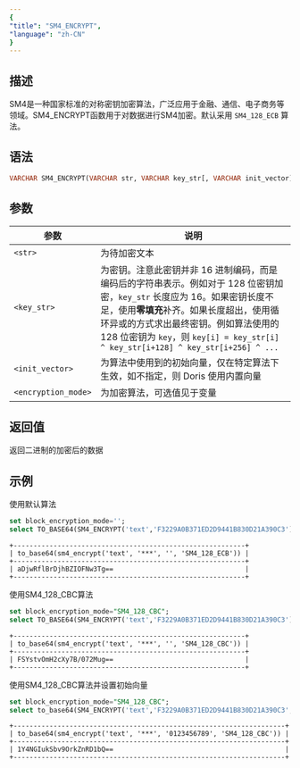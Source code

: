 ```yaml
---
{
"title": "SM4_ENCRYPT",
"language": "zh-CN"
}
---
```


<!-- 
Licensed to the Apache Software Foundation (ASF) under one
or more contributor license agreements.  See the NOTICE file
distributed with this work for additional information
regarding copyright ownership.  The ASF licenses this file
to you under the Apache License, Version 2.0 (the
"License"); you may not use this file except in compliance
with the License.  You may obtain a copy of the License at
  http://www.apache.org/licenses/LICENSE-2.0
Unless required by applicable law or agreed to in writing,
software distributed under the License is distributed on an
"AS IS" BASIS, WITHOUT WARRANTIES OR CONDITIONS OF ANY
KIND, either express or implied.  See the License for the
specific language governing permissions and limitations
under the License.
-->

## 描述

SM4是一种国家标准的对称密钥加密算法，广泛应用于金融、通信、电子商务等领域。SM4_ENCRYPT函数用于对数据进行SM4加密。默认采用 `SM4_128_ECB` 算法。

## 语法

```sql
VARCHAR SM4_ENCRYPT(VARCHAR str, VARCHAR key_str[, VARCHAR init_vector][, VARCHAR encryption_mode])
```

## 参数

| 参数      | 说明 |
|---------| -- |
| `<str>` | 为待加密文本 |
| `<key_str>` | 为密钥。注意此密钥并非 16 进制编码，而是编码后的字符串表示。例如对于 128 位密钥加密，`key_str` 长度应为 16。如果密钥长度不足，使用**零填充**补齐。如果长度超出，使用循环异或的方式求出最终密钥。例如算法使用的 128 位密钥为 `key`，则 `key[i] = key_str[i] ^ key_str[i+128] ^ key_str[i+256] ^ ...` |
| `<init_vector>` | 为算法中使用到的初始向量，仅在特定算法下生效，如不指定，则 Doris 使用内置向量 |
| `<encryption_mode>` | 为加密算法，可选值见于变量 |


## 返回值

返回二进制的加密后的数据

## 示例

使用默认算法
```sql
set block_encryption_mode='';
select TO_BASE64(SM4_ENCRYPT('text','F3229A0B371ED2D9441B830D21A390C3'));
```

```text
+----------------------------------------------------------+
| to_base64(sm4_encrypt('text', '***', '', 'SM4_128_ECB')) |
+----------------------------------------------------------+
| aDjwRflBrDjhBZIOFNw3Tg==                                 |
+----------------------------------------------------------+
```

使用SM4_128_CBC算法
```sql
set block_encryption_mode="SM4_128_CBC";
select TO_BASE64(SM4_ENCRYPT('text','F3229A0B371ED2D9441B830D21A390C3'));
```

```text
+----------------------------------------------------------+
| to_base64(sm4_encrypt('text', '***', '', 'SM4_128_CBC')) |
+----------------------------------------------------------+
| FSYstvOmH2cXy7B/072Mug==                                 |
+----------------------------------------------------------+
```

使用SM4_128_CBC算法并设置初始向量
```sql
set block_encryption_mode="SM4_128_CBC";
select to_base64(SM4_ENCRYPT('text','F3229A0B371ED2D9441B830D21A390C3', '0123456789'));
```
```text
+--------------------------------------------------------------------+
| to_base64(sm4_encrypt('text', '***', '0123456789', 'SM4_128_CBC')) |
+--------------------------------------------------------------------+
| 1Y4NGIukSbv9OrkZnRD1bQ==                                           |
+--------------------------------------------------------------------+
```

